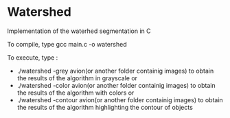 # Watershed
Implementation of the waterhed segmentation in C

To compile, type gcc main.c -o watershed 

To execute, type :
- ./watershed -grey avion(or another folder containig images) to obtain the results of the algorithm in grayscale or
- ./watershed -color avion(or another folder containig images) to obtain the results of the algorithm with colors or
- ./watershed -contour avion(or another folder containig images) to obtain the results of the algorithm highlighting the contour of objects 
